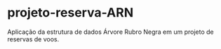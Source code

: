 # projeto-reserva-ARN
Aplicação da estrutura de dados Árvore Rubro Negra em um projeto de reservas de voos.
